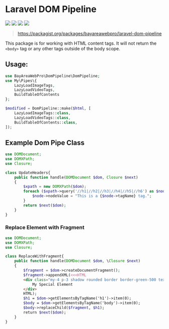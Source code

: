 # Laravel DOM Pipeline

![](https://github.com/bayareawebpro/laravel-dom-pipeline/workflows/ci/badge.svg)
![](https://img.shields.io/packagist/dt/bayareawebpro/laravel-dom-pipeline.svg)
![](https://img.shields.io/github/v/release/bayareawebpro/laravel-dom-pipeline.svg)
![](https://img.shields.io/badge/License-MIT-success.svg)

> https://packagist.org/packages/bayareawebpro/laravel-dom-pipeline

This package is for working with HTML content 
tags. It will not return the `<body>` tag or 
any other tags outside of the body scope.

## Usage: 
```php
use BayAreaWebPro\DomPipeline\DomPipeline;
use My\Pipes\{
    LazyLoadImageTags,
    LazyLoadVideoTags,
    BuildTableOfContents
};

$modified = DomPipeline::make($html, [
    LazyLoadImageTags::class,
    LazyLoadVideoTags::class,
    BuildTableOfContents::class,
]);
```

## Example Dom Pipe Class
```php
use DOMDocument;
use DOMXPath;
use Closure;

class UpdateHeaders{
    public function handle(DOMDocument $dom, Closure $next)
    {
        $xpath = new DOMXPath($dom);
        foreach ($xpath->query('//h1|//h2|//h3|//h4|//h5|//h6') as $node) {
            $node->nodeValue = "This is a {$node->tagName} tag.";
        }
        return $next($dom);
    }
}
```

### Replace Element with Fragment

```php
use DOMDocument;
use DOMXPath;
use Closure;

class ReplaceWithFragment{
    public function handle(DOMDocument $dom, \Closure $next)
    {
        $fragment = $dom->createDocumentFragment();
        $fragment->appendXML(<<<HTML
        <div class="my-4 p-3 shadow rounded border border-green-500 text-center">
            My Special Element
        </div>
        HTML);
        $h1 = $dom->getElementsByTagName('h1')->item(0);
        $body = $dom->getElementsByTagName('body')->item(0);
        $body->replaceChild($fragment, $h1);
        return $next($dom);
    }
}
```
